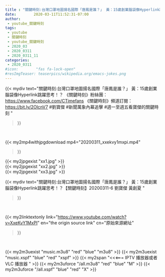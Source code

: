 ```yaml
---
title : "關鍵時刻:台灣口罩地圖揚名國際「唐鳳是誰？」 黃：15歲創業腦袋像Hyperlink跳躍思考！？【關鍵時刻】20200311-6 劉寶傑 黃創夏 "
date:        2020-03-11T11:52:31-07:00
author:
 - youtube_關鍵時刻
tags:
 - youtube
 - 關鍵時刻
 - youtube_關鍵時刻
 - 2020_03
 - 2020_0311
 - 2020_0311_11
categories:
 - 2020_0311
#icon:        "fas fa-lock-open"
#resImgTeaser: teaserpics/wikipedia.org/emacs-jokes.png
---
```


{{< mydiv text="關鍵時刻:台灣口罩地圖揚名國際「唐鳳是誰？」 黃：15歲創業腦袋像Hyperlink跳躍思考！？  《關鍵時刻》粉絲團：https://www.facebook.com/CTimefans 《關鍵時刻》頻道訂閱：https://bit.ly/2OlcnV7  #劉寶傑 #新聞萬象內幕追擊 #週一至週五看寶傑的關鍵時刻 "
>}}
<br>


{{< my2mp4withjpgdownload mp4="20200311_xxekvy1mxpi.mp4"
>}}

{{< my2jpgexist "xx1.jpg" >}}<br>
{{< my2jpgexist "xx2.jpg" >}}<br>
{{< my2jpgexist "xx3.jpg" >}}<br>



{{< mydiv text="關鍵時刻:台灣口罩地圖揚名國際「唐鳳是誰？」 黃：15歲創業腦袋像Hyperlink跳躍思考！？【關鍵時刻】20200311-6 劉寶傑 黃創夏 "
>}}
<br>

{{< my2linktextonly link="https://www.youtube.com/watch?v=XxeKvY1MxPI"
en="the origin source link" cn="原始來源網址"
>}}


<br>

{{< my2m3uexist "music.m3u8" "red"  "blue" "m3u8" >}} {{< my2m3uexist "music.xspf" "blue" "red"  "xspf" >}} {{< my2span "<<<=== IPTV 播放器或者 VLC 播放器 " >}} {{< my2m3uforce "/all.m3u8" "red"  "blue" "M" >}} {{< my2m3uforce "/all.xspf" "blue" "red"  "X" >}} 
